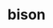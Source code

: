 ---
title: "bison"
layout: cache
categories: [package, develop-2023-05-18]
meta: {"versions": ["3.8.2"], "compilers": ["gcc@=11.1.0", "gcc@=11.3.0", "gcc@=12.1.0", "gcc@=12.3.0", "gcc@=7.3.1", "gcc@=7.5.0"], "oss": ["amzn2", "ubuntu18.04", "ubuntu20.04", "ubuntu22.04"], "platforms": ["linux"], "targets": ["aarch64", "neoverse_n1", "ppc64le", "skylake_avx512", "x86_64", "x86_64_v3"], "stacks": ["aws-ahug", "aws-ahug-aarch64", "aws-isc", "aws-isc-aarch64", "aws-pcluster-icelake", "aws-pcluster-neoverse_n1", "aws-pcluster-neoverse_v1", "aws-pcluster-skylake", "data-vis-sdk", "e4s", "e4s-oneapi", "e4s-power", "gpu-tests", "ml-linux-x86_64-cpu", "ml-linux-x86_64-cuda", "ml-linux-x86_64-rocm", "radiuss", "radiuss-aws", "radiuss-aws-aarch64", "root", "tutorial"], "num_specs": 11, "num_specs_by_stack": {"aws-isc-aarch64": 2, "radiuss-aws-aarch64": 2, "aws-ahug-aarch64": 2, "root": 11, "aws-pcluster-neoverse_n1": 1, "aws-pcluster-neoverse_v1": 1, "aws-pcluster-icelake": 1, "aws-pcluster-skylake": 1, "aws-isc": 1, "radiuss-aws": 1, "aws-ahug": 1, "radiuss": 1, "e4s-power": 1, "e4s-oneapi": 1, "e4s": 1, "gpu-tests": 1, "data-vis-sdk": 1, "ml-linux-x86_64-cpu": 1, "ml-linux-x86_64-rocm": 1, "ml-linux-x86_64-cuda": 1, "tutorial": 2}}
spec_details: [{"hash": "xspnxunbspe7txkd4ko27jpmzzrxp5mh", "compiler": "gcc@=7.3.1", "versions": ["3.8.2"], "os": "amzn2", "platform": "linux", "target": "aarch64", "variants": ["build_system=autotools"], "stacks": ["aws-isc-aarch64", "radiuss-aws-aarch64", "aws-ahug-aarch64", "root"], "size": "-", "tarball": "https://binaries.spack.io/releases/develop-2023-05-18/build_cache/linux-amzn2-aarch64/gcc-7.3.1/bison-3.8.2/linux-amzn2-aarch64-gcc-7.3.1-bison-3.8.2-xspnxunbspe7txkd4ko27jpmzzrxp5mh.spack"}, {"hash": "n45v46styikdnwy4j3rvtokk722jxelq", "compiler": "gcc@=12.3.0", "versions": ["3.8.2"], "os": "amzn2", "platform": "linux", "target": "neoverse_n1", "variants": ["build_system=autotools"], "stacks": ["aws-pcluster-neoverse_n1", "aws-pcluster-neoverse_v1", "root"], "size": "-", "tarball": "https://binaries.spack.io/releases/develop-2023-05-18/build_cache/linux-amzn2-neoverse_n1/gcc-12.3.0/bison-3.8.2/linux-amzn2-neoverse_n1-gcc-12.3.0-bison-3.8.2-n45v46styikdnwy4j3rvtokk722jxelq.spack"}, {"hash": "rld2ubjydkscgc3mmkcypblvwvz5d3ri", "compiler": "gcc@=7.3.1", "versions": ["3.8.2"], "os": "amzn2", "platform": "linux", "target": "neoverse_n1", "variants": ["build_system=autotools"], "stacks": ["aws-isc-aarch64", "radiuss-aws-aarch64", "aws-ahug-aarch64", "root"], "size": "-", "tarball": "https://binaries.spack.io/releases/develop-2023-05-18/build_cache/linux-amzn2-neoverse_n1/gcc-7.3.1/bison-3.8.2/linux-amzn2-neoverse_n1-gcc-7.3.1-bison-3.8.2-rld2ubjydkscgc3mmkcypblvwvz5d3ri.spack"}, {"hash": "bsh2vmtvs2l3qlvvcmtcfkkogq2wf3vp", "compiler": "gcc@=12.3.0", "versions": ["3.8.2"], "os": "amzn2", "platform": "linux", "target": "skylake_avx512", "variants": ["build_system=autotools"], "stacks": ["aws-pcluster-icelake", "aws-pcluster-skylake", "root"], "size": "-", "tarball": "https://binaries.spack.io/releases/develop-2023-05-18/build_cache/linux-amzn2-skylake_avx512/gcc-12.3.0/bison-3.8.2/linux-amzn2-skylake_avx512-gcc-12.3.0-bison-3.8.2-bsh2vmtvs2l3qlvvcmtcfkkogq2wf3vp.spack"}, {"hash": "wku7fy7i657dm54vxvt2jne63f7wh5al", "compiler": "gcc@=7.3.1", "versions": ["3.8.2"], "os": "amzn2", "platform": "linux", "target": "x86_64_v3", "variants": ["build_system=autotools"], "stacks": ["aws-isc", "root", "radiuss-aws", "aws-ahug"], "size": "-", "tarball": "https://binaries.spack.io/releases/develop-2023-05-18/build_cache/linux-amzn2-x86_64_v3/gcc-7.3.1/bison-3.8.2/linux-amzn2-x86_64_v3-gcc-7.3.1-bison-3.8.2-wku7fy7i657dm54vxvt2jne63f7wh5al.spack"}, {"hash": "zukt3pd6iwb7e2fol3ighaslu6ofop4d", "compiler": "gcc@=7.5.0", "versions": ["3.8.2"], "os": "ubuntu18.04", "platform": "linux", "target": "x86_64_v3", "variants": ["build_system=autotools"], "stacks": ["radiuss", "root"], "size": "-", "tarball": "https://binaries.spack.io/releases/develop-2023-05-18/build_cache/linux-ubuntu18.04-x86_64_v3/gcc-7.5.0/bison-3.8.2/linux-ubuntu18.04-x86_64_v3-gcc-7.5.0-bison-3.8.2-zukt3pd6iwb7e2fol3ighaslu6ofop4d.spack"}, {"hash": "yhs32hsyatskvinrw4yawqltx5jl2eka", "compiler": "gcc@=11.1.0", "versions": ["3.8.2"], "os": "ubuntu20.04", "platform": "linux", "target": "ppc64le", "variants": ["build_system=autotools"], "stacks": ["e4s-power", "root"], "size": "-", "tarball": "https://binaries.spack.io/releases/develop-2023-05-18/build_cache/linux-ubuntu20.04-ppc64le/gcc-11.1.0/bison-3.8.2/linux-ubuntu20.04-ppc64le-gcc-11.1.0-bison-3.8.2-yhs32hsyatskvinrw4yawqltx5jl2eka.spack"}, {"hash": "srfwkxxgue7vvztn74q26yhrwf63oy3z", "compiler": "gcc@=11.1.0", "versions": ["3.8.2"], "os": "ubuntu20.04", "platform": "linux", "target": "x86_64", "variants": ["build_system=autotools"], "stacks": ["e4s-oneapi", "root"], "size": "-", "tarball": "https://binaries.spack.io/releases/develop-2023-05-18/build_cache/linux-ubuntu20.04-x86_64/gcc-11.1.0/bison-3.8.2/linux-ubuntu20.04-x86_64-gcc-11.1.0-bison-3.8.2-srfwkxxgue7vvztn74q26yhrwf63oy3z.spack"}, {"hash": "23zg3n2rv43g7stg7t5dsfxbzkma4qhn", "compiler": "gcc@=11.1.0", "versions": ["3.8.2"], "os": "ubuntu20.04", "platform": "linux", "target": "x86_64_v3", "variants": ["build_system=autotools"], "stacks": ["e4s", "gpu-tests", "data-vis-sdk", "root"], "size": "-", "tarball": "https://binaries.spack.io/releases/develop-2023-05-18/build_cache/linux-ubuntu20.04-x86_64_v3/gcc-11.1.0/bison-3.8.2/linux-ubuntu20.04-x86_64_v3-gcc-11.1.0-bison-3.8.2-23zg3n2rv43g7stg7t5dsfxbzkma4qhn.spack"}, {"hash": "iavvoedsn6sibxs2v54fd5s7636sa5gv", "compiler": "gcc@=11.3.0", "versions": ["3.8.2"], "os": "ubuntu22.04", "platform": "linux", "target": "x86_64_v3", "variants": ["build_system=autotools"], "stacks": ["ml-linux-x86_64-cpu", "ml-linux-x86_64-rocm", "ml-linux-x86_64-cuda", "tutorial", "root"], "size": "-", "tarball": "https://binaries.spack.io/releases/develop-2023-05-18/build_cache/linux-ubuntu22.04-x86_64_v3/gcc-11.3.0/bison-3.8.2/linux-ubuntu22.04-x86_64_v3-gcc-11.3.0-bison-3.8.2-iavvoedsn6sibxs2v54fd5s7636sa5gv.spack"}, {"hash": "fjc7p57e6y67pzskwdvbosxfhjlfrkzw", "compiler": "gcc@=12.1.0", "versions": ["3.8.2"], "os": "ubuntu22.04", "platform": "linux", "target": "x86_64_v3", "variants": ["build_system=autotools"], "stacks": ["tutorial", "root"], "size": "-", "tarball": "https://binaries.spack.io/releases/develop-2023-05-18/build_cache/linux-ubuntu22.04-x86_64_v3/gcc-12.1.0/bison-3.8.2/linux-ubuntu22.04-x86_64_v3-gcc-12.1.0-bison-3.8.2-fjc7p57e6y67pzskwdvbosxfhjlfrkzw.spack"}]
---